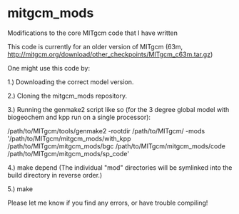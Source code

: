 # mitgcm_mods
Modifications to the core MITgcm code that I have written

This code is currently for an older version of MITgcm (63m, http://mitgcm.org/download/other_checkpoints/MITgcm_c63m.tar.gz) 

One might use this code by:

1.) Downloading the correct model version.

2.) Cloning the mitgcm_mods repository.

3.) Running the genmake2 script like so (for the 3 degree global model with biogeochem and kpp run on a single processor):

 /path/to/MITgcm/tools/genmake2 -rootdir /path/to/MITgcm/ -mods '/path/to/MITgcm/mitgcm_mods/with_kpp /path/to/MITgcm/mitgcm_mods/bgc /path/to/MITgcm/mitgcm_mods/code /path/to/MITgcm/mitgcm_mods/sp_code'
 
 4.) make depend (The individual "mod" directories will be symlinked into the build directory in reverse order.)
 
 5.) make
 
 Please let me know if you find any errors, or have trouble compiling!
